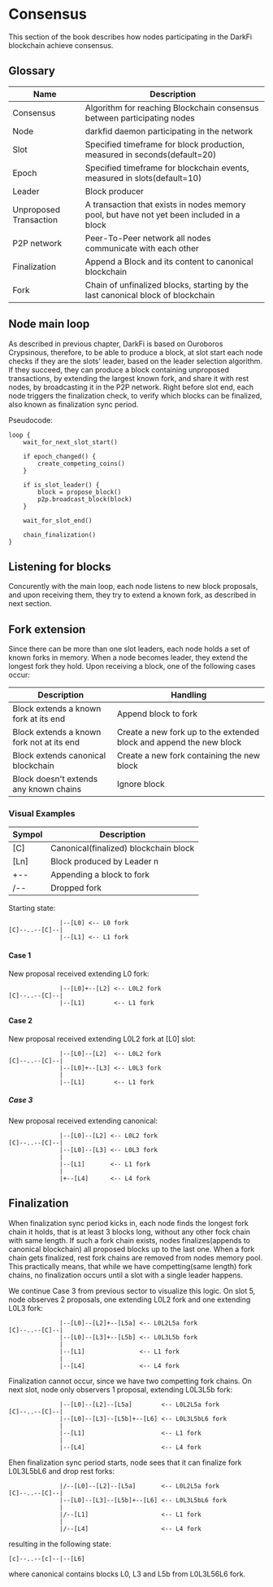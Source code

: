 # Consensus

This section of the book describes how nodes participating in the DarkFi blockchain achieve consensus.

## Glossary

| Name                   | Description                                                                               |
|------------------------|-------------------------------------------------------------------------------------------|
| Consensus              | Algorithm for reaching Blockchain consensus between participating nodes                   |
| Node                   | darkfid daemon participating in the network                                               |
| Slot                   | Specified timeframe for block production, measured in seconds(default=20)                 |
| Epoch                  | Specified timeframe for blockchain events, measured in slots(default=10)                  |
| Leader                 | Block producer                                                                            |
| Unproposed Transaction | A transaction that exists in nodes memory pool, but have not yet been included in a block |
| P2P network            | Peer-To-Peer network all nodes communicate with each other                                |
| Finalization           | Append a Block and its content to canonical blockchain                                    |
| Fork                   | Chain of unfinalized blocks, starting by the last canonical block of blockchain           |

## Node main loop

As described in previous chapter, DarkFi is based on Ouroboros Crypsinous, therefore, to be able to produce a block,
at slot start each node checks if they are the slots' leader, based on the leader selection algorithm. 
If they succeed, they can produce a block containing unproposed transactions, by extending the largest known fork, 
and share it with rest nodes, by broadcasting it in the P2P network. 
Right before slot end, each node triggers the finalization check, to verify which blocks can be finalized,
also known as finalization sync period.

Pseudocode:
```
loop {
    wait_for_next_slot_start()

    if epoch_changed() {
        create_competing_coins()   
    }

    if is_slot_leader() {
        block = propose_block()
        p2p.broadcast_block(block)
    }

    wait_for_slot_end()

    chain_finalization()
}
```

## Listening for blocks

Concurently with the main loop, each node listens to new block proposals, and upon receiving them,
they try to extend a known fork, as described in next section.

## Fork extension

Since there can be more than one slot leaders, each node holds a set of known forks in memory.
When a node becomes leader, they extend the longest fork they hold.
Upon receiving a block, one of the following cases occur:

| Description                               | Handling                                                            |
|-------------------------------------------|---------------------------------------------------------------------|
| Block extends a known fork at its end     | Append block to fork                                                |
| Block extends a known fork not at its end | Create a new fork up to the extended block and append the new block |
| Block extends canonical blockchain        | Create a new fork containing the new block                          |
| Block doesn't extends any known chains    | Ignore block                                                        |

### Visual Examples

| Sympol | Description                           |
|--------|---------------------------------------|
| [C]    | Canonical(finalized) blockchain block |
| [Ln]   | Block produced by Leader n            |
| +--    | Appending a block to fork             |
| /--    | Dropped fork                          |

Starting state:

                  |--[L0] <-- L0 fork
    [C]--..--[C]--|
                  |--[L1] <-- L1 fork

#### Case 1

New proposal received extending L0 fork:

                  |--[L0]+--[L2] <-- L0L2 fork
    [C]--..--[C]--|
                  |--[L1]        <-- L1 fork

#### Case 2

New proposal received extending L0L2 fork at [L0] slot:

                  |--[L0]--[L2]  <-- L0L2 fork
    [C]--..--[C]--|
                  |--[L0]+--[L3] <-- L0L3 fork
                  |
                  |--[L1]        <-- L1 fork

##### Case 3

New proposal received extending canonical:

                  |--[L0]--[L2] <-- L0L2 fork
    [C]--..--[C]--|
                  |--[L0]--[L3] <-- L0L3 fork
                  |
                  |--[L1]       <-- L1 fork
                  |
                  |+--[L4]      <-- L4 fork


## Finalization

When finalization sync period kicks in, each node finds the longest fork chain it holds, that is at least 3 blocks long,
without any other fock chain with same length.
If such a fork chain exists, nodes finalizes(appends to canonical blockchain) all proposed blocks up to the last one.
When a fork chain gets finalized, rest fork chains are removed from nodes memory pool.
This practically means, that while we have competting(same length) fork chains,
no finalization occurs until a slot with a single leader happens.

We continue Case 3 from previous sector to visualize this logic.
On slot 5, node observes 2 proposals, one extending L0L2 fork and one extending L0L3 fork:

                  |--[L0]--[L2]+--[L5a] <-- L0L2L5a fork
    [C]--..--[C]--|
                  |--[L0]--[L3]+--[L5b] <-- L0L3L5b fork
                  |
                  |--[L1]               <-- L1 fork
                  |
                  |--[L4]               <-- L4 fork

Finalization cannot occur, since we have two competting fork chains.
On next slot, node only observers 1 proposal, extending L0L3L5b fork:

                  |--[L0]--[L2]--[L5a]        <-- L0L2L5a fork
    [C]--..--[C]--|
                  |--[L0]--[L3]--[L5b]+--[L6] <-- L0L3L5bL6 fork
                  |
                  |--[L1]                     <-- L1 fork
                  |
                  |--[L4]                     <-- L4 fork

Ehen finalization sync period starts, node sees that it can finalize fork L0L3L5bL6 and drop rest forks:

                  |/--[L0]--[L2]--[L5a]       <-- L0L2L5a fork
    [C]--..--[C]--|
                  |--[L0]--[L3]--[L5b]+--[L6] <-- L0L3L5bL6 fork
                  |
                  |/--[L1]                    <-- L1 fork
                  |
                  |/--[L4]                    <-- L4 fork


resulting in the following state:

    [c]--..--[c]--|--[L6]

where canonical contains blocks L0, L3 and L5b from L0L3L56L6 fork.

